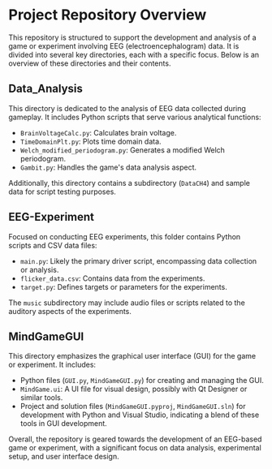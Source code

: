# Project Repository Overview

This repository is structured to support the development and analysis of a game or experiment involving EEG (electroencephalogram) data. It is divided into several key directories, each with a specific focus. Below is an overview of these directories and their contents.

## Data_Analysis

This directory is dedicated to the analysis of EEG data collected during gameplay. It includes Python scripts that serve various analytical functions:

- `BrainVoltageCalc.py`: Calculates brain voltage.
- `TimeDomainPlt.py`: Plots time domain data.
- `Welch_modified_periodogram.py`: Generates a modified Welch periodogram.
- `Gambit.py`: Handles the game's data analysis aspect.

Additionally, this directory contains a subdirectory (`DataCH4`) and sample data for script testing purposes.

## EEG-Experiment

Focused on conducting EEG experiments, this folder contains Python scripts and CSV data files:

- `main.py`: Likely the primary driver script, encompassing data collection or analysis.
- `flicker_data.csv`: Contains data from the experiments.
- `target.py`: Defines targets or parameters for the experiments.

The `music` subdirectory may include audio files or scripts related to the auditory aspects of the experiments.

## MindGameGUI

This directory emphasizes the graphical user interface (GUI) for the game or experiment. It includes:

- Python files (`GUI.py`, `MindGameGUI.py`) for creating and managing the GUI.
- `MindGame.ui`: A UI file for visual design, possibly with Qt Designer or similar tools.
- Project and solution files (`MindGameGUI.pyproj`, `MindGameGUI.sln`) for development with Python and Visual Studio, indicating a blend of these tools in GUI development.

Overall, the repository is geared towards the development of an EEG-based game or experiment, with a significant focus on data analysis, experimental setup, and user interface design.
